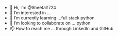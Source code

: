 - 👋 Hi, I’m @Sheetal1724
- 👀 I’m interested in ... 
- 🌱 I’m currently learning ...full stack python 
- 💞️ I’m looking to collaborate on ... python 
- 📫 How to reach me ... through LinkedIn and GitHub

<!---
Sheetal1724/Sheetal1724 is a ✨ special ✨ repository because its `README.md` (this file) appears on your GitHub profile.
You can click the Preview link to take a look at your changes.
--->
